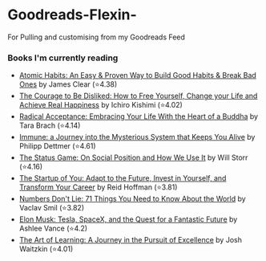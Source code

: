 # Goodreads-Flexin-
For Pulling and customising from my Goodreads Feed

### Books I'm currently reading
<!-- GOODREADS-LIST:START -->
- [Atomic Habits: An Easy & Proven Way to Build Good Habits & Break Bad Ones](https://www.goodreads.com/review/show/4679549292?utm_medium=api&utm_source=rss) by James Clear (⭐️4.38)
- [The Courage to Be Disliked: How to Free Yourself, Change your Life and Achieve Real Happiness](https://www.goodreads.com/review/show/4679546888?utm_medium=api&utm_source=rss) by Ichiro Kishimi (⭐️4.02)
- [Radical Acceptance: Embracing Your Life With the Heart of a Buddha](https://www.goodreads.com/review/show/4449731345?utm_medium=api&utm_source=rss) by Tara Brach (⭐️4.14)
- [Immune: a Journey into the Mysterious System that Keeps You Alive](https://www.goodreads.com/review/show/4449739832?utm_medium=api&utm_source=rss) by Philipp Dettmer (⭐️4.61)
- [The Status Game: On Social Position and How We Use It](https://www.goodreads.com/review/show/4562367053?utm_medium=api&utm_source=rss) by Will Storr (⭐️4.16)
- [The Startup of You: Adapt to the Future, Invest in Yourself, and Transform Your Career](https://www.goodreads.com/review/show/4658536305?utm_medium=api&utm_source=rss) by Reid Hoffman (⭐️3.81)
- [Numbers Don't Lie: 71 Things You Need to Know About the World](https://www.goodreads.com/review/show/4658534588?utm_medium=api&utm_source=rss) by Vaclav Smil (⭐️3.82)
- [Elon Musk: Tesla, SpaceX, and the Quest for a Fantastic Future](https://www.goodreads.com/review/show/4658509300?utm_medium=api&utm_source=rss) by Ashlee Vance (⭐️4.2)
- [The Art of Learning: A Journey in the Pursuit of Excellence](https://www.goodreads.com/review/show/4449733240?utm_medium=api&utm_source=rss) by Josh Waitzkin (⭐️4.01)
<!-- GOODREADS-LIST:END -->
